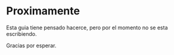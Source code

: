 # Proximamente

Esta guia tiene pensado hacerce, pero por el momento no se esta escribiendo.

Gracias por esperar.